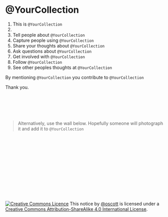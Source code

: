 # @YourCollection 

1. This is `@YourCollection`
2. 
3. Tell people about `@YourCollection`
4. Capture people using `@YourCollection`
5. Share your thoughts about `@YourCollection`
6. Ask questions about `@YourCollection`
7. Get involved with `@YourCollection`
8. Follow `@YourCollection`
9. See other peoples thoughts at `@YourCollection`

By mentioning `@YourCollection` you contribute to `@YourCollection`

Thank you.

<br>
<br>
<br>
<br>


> Alternatively, use the wall below. Hopefully someone will photograph it and add it to `@YourCollection`

<br>
<br>
<br>
<br>
<br>
<br>
<br>
<br>
<br>
<br>
<br>
<br>
<a rel="license" href="http://creativecommons.org/licenses/by-sa/4.0/"><img alt="Creative Commons Licence" style="border-width:0" src="https://i.creativecommons.org/l/by-sa/4.0/88x31.png" /></a> This notice by <a href="https://github.com/oscott">@oscott</a> is licensed under a <a rel="license" href="http://creativecommons.org/licenses/by-sa/4.0/">Creative Commons Attribution-ShareAlike 4.0 International License</a>. 


<!--stackedit_data:
eyJoaXN0b3J5IjpbLTg5NjM4OTEwLC02NDAyODYzOTEsNjE2Nz
QwMjEyLC0xMzI5MzU5MzI5LDc5NzMxODBdfQ==
-->